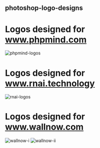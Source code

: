 ## photoshop-logo-designs

# Logos designed for www.phpmind.com

![phpmind-logos](https://user-images.githubusercontent.com/10238874/27204324-5cd3905c-51df-11e7-8f92-f8486d272d3a.jpg)

# Logos designed for www.rnai.technology

![rnai-logos](https://user-images.githubusercontent.com/10238874/27204326-5ce68bee-51df-11e7-81c0-d031b9e2fe8f.jpg)

# Logos designed for www.wallnow.com

![wallnow-i](https://user-images.githubusercontent.com/10238874/27204327-5cef5ab2-51df-11e7-9f4d-edc138121771.jpg)
![wallnow-ii](https://user-images.githubusercontent.com/10238874/27204328-5cefa1b6-51df-11e7-9016-a7735e71f415.jpg)

